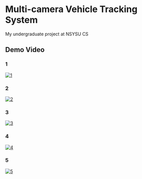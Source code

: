 # Multi-camera Vehicle Tracking System

My undergraduate project at NSYSU CS

## Demo Video

### 1
[![1](https://img.youtube.com/vi/bpE_nDP8B0U/0.jpg)](https://www.youtube.com/watch?v=bpE_nDP8B0U)
### 2
[![2](https://img.youtube.com/vi/ugBRwO_JIFA/0.jpg)](https://www.youtube.com/watch?v=ugBRwO_JIFA)
### 3
[![3](https://img.youtube.com/vi/ElR9dLegm48/0.jpg)](https://www.youtube.com/watch?v=ElR9dLegm48)
### 4
[![4](https://img.youtube.com/vi/POd-JO5leNY/0.jpg)](https://www.youtube.com/watch?v=POd-JO5leNY)
### 5
[![5](https://img.youtube.com/vi/ttAPbKzzkCg/0.jpg)](https://www.youtube.com/watch?v=ttAPbKzzkCg)
